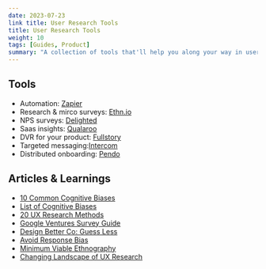 ```yaml
---
date: 2023-07-23
link title: User Research Tools
title: User Research Tools
weight: 10
tags: [Guides, Product]
summary: "A collection of tools that'll help you along your way in user research."
---
```


## Tools
- Automation: [Zapier](https://zapier.com/)
- Research & mirco surveys: [Ethn.io](https://ethn.io/)
- NPS surveys: [Delighted](https://delighted.com/)
- Saas insights: [Qualaroo](https://qualaroo.com/)
- DVR for your product: [Fullstory](https://www.fullstory.com/)
- Targeted messaging:[Intercom](https://www.intercom.com/)
- Distributed onboarding: [Pendo](https://pendo.io/)

## Articles & Learnings
- [10 Common Cognitive Biases](https://uxdesign.cc-10-cognitive-biases-to-avoid-in-user-research-and-how-to-avoid-them-993aa397c8c6)
- [List of Cognitive Biases](https://en.wikipedia.org/wiki/List_of_cognitive_biases)
- [20 UX Research Methods](https://docs.google.com/document/d-1Ij8QV0k2BjeZ_7MdKeRwuOyq2dBLviwJ1YgjXtwT_K4/edit#heading=h.emggo56ca2h2)
- [Google Ventures Survey Guide](https://library.gv.com-improve-your-startup-s-surveys-and-get-even-better-data-7b0272f74c23#.uxkcogqna)
- [Design Better Co: Guess Less](https://www.designbetter.co/principles-of-product-design-guess-less)
- [Avoid Response Bias](http://austinresearch.co.uk/avoiding-response-bias-due-to-answer-order/)
- [Minimum Viable Ethnography](https://medium.com/mule-design-minimum-viable-ethnography-a047e9358df0)
- [Changing Landscape of UX Research](https://medium.com/@johnpcutler-10-ways-ux-research-is-changing-62fde944672)